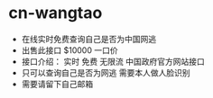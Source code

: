 # cn-wangtao
- 在线实时免费查询自己是否为中国网逃
- 出售此接口 $10000 一口价
- 接口介绍： 实时 免费 无限流 中国政府官方网站接口 
- 只可以查询自己是否为网逃 需要本人做人脸识别
- 需要请留下自己邮箱
